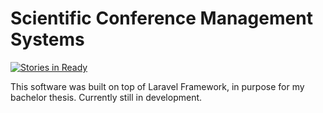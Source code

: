 
# Scientific Conference Management Systems

[![Stories in Ready](https://badge.waffle.io/dkotama/simk.png?label=ready&title=Ready)](https://waffle.io/dkotama/simk)


This software was built on top of Laravel Framework, in purpose for my bachelor thesis. Currently still in development.

